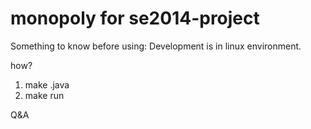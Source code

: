 monopoly for se2014-project
===========================

Something to know before using:
   Development is in linux environment.

how?
   1. make .java
   2. make run

Q&A
